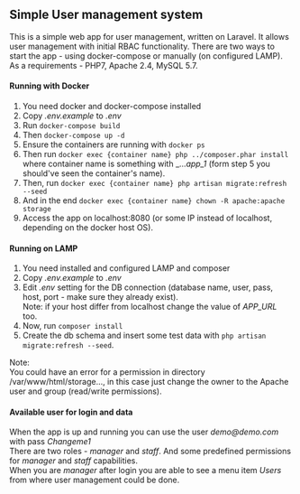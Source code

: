 ## Simple User management system

This is a simple web app for user management, written on Laravel. It allows user management 
with initial RBAC functionality. There are two ways to start the app - 
using docker-compose or manually (on configured LAMP). As a requirements - PHP7, Apache 2.4, MySQL 5.7.

#### Running with Docker
1. You need docker and docker-compose installed
2. Copy _.env.example_ to _.env_
3. Run ```docker-compose build```
4. Then ```docker-compose up -d```
5. Ensure the containers are running with ```docker ps```
6. Then run ```docker exec {container name} php ../composer.phar install``` 
where container name is something with _..._app_1_ (form step 5 you should've seen the container's name).
7. Then, run ```docker exec {container name} php artisan migrate:refresh --seed```
8. And in the end ```docker exec {container name} chown -R apache:apache storage```
9. Access the app on localhost:8080 (or some IP instead of localhost, depending on the docker host OS).


#### Running on LAMP
1. You need installed and configured LAMP and composer
2. Copy _.env.example_ to _.env_
3. Edit _.env_ setting for the DB connection (database name, user, pass, host, port - make sure they already exist).  
Note: if your host differ from localhost change the value of _APP_URL_ too.
4. Now, run ```composer install``` 
5. Create the db schema and insert some test data with
```php artisan migrate:refresh --seed```.  

Note:  
You could have an error for a permission in directory /var/www/html/storage..., 
in this case just change the owner to the Apache  user and group (read/write permissions).

#### Available user for login and data
When the app is up and running you can use the user _demo@demo.com_ with pass _Changeme1_  
There are two roles - _manager_ and _staff_. And some predefined permissions for _manager_ and _staff_ capabilities.  
When you are _manager_ after login you are able to see a menu item _Users_ from where user management could be done.

